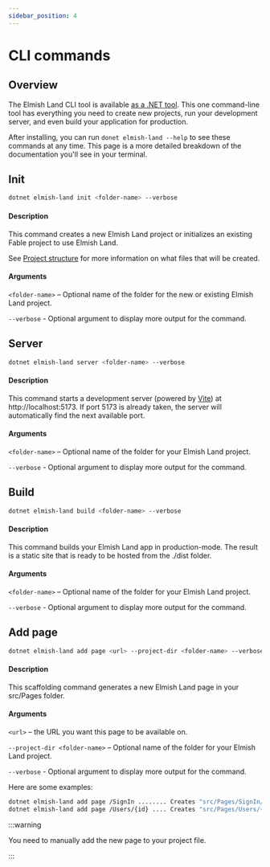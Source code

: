 ```yaml
---
sidebar_position: 4
---
```


# CLI commands

## Overview ​

The Elmish Land CLI tool is available [as a .NET tool](https://www.nuget.org/packages/elmish-land/). This one command-line tool has everything you need to create new projects, run your development server, and even build your application for production.

After installing, you can run `donet elmish-land --help` to see these commands at any time. This page is a more detailed breakdown of the documentation you'll see in your terminal.

## Init ​

```bash
dotnet elmish-land init <folder-name> --verbose
```

#### Description ​
This command creates a new Elmish Land project or initializes an existing Fable project to use Elmish Land.

See [Project structure](/docs/getting-started/project-structure) for more information on what files that will be created.

#### Arguments ​
`<folder-name>` – Optional name of the folder for the new or existing Elmish Land project.

`--verbose` - Optional argument to display more output for the command.

## Server ​

```bash
dotnet elmish-land server <folder-name> --verbose
```

#### Description ​
This command starts a development server (powered by [Vite](https://vitejs.dev)) at http://localhost:5173. If port 5173 is already taken, the server will automatically find the next available port.

#### Arguments ​
`<folder-name>` – Optional name of the folder for your Elmish Land project.

`--verbose` - Optional argument to display more output for the command.

## Build ​

```bash
dotnet elmish-land build <folder-name> --verbose
```

#### Description ​
This command builds your Elmish Land app in production-mode. The result is a static site that is ready to be hosted from the ./dist folder.

#### Arguments ​
`<folder-name>` – Optional name of the folder for your Elmish Land project.

`--verbose` - Optional argument to display more output for the command.

## Add page ​

```bash
dotnet elmish-land add page <url> --project-dir <folder-name> --verbose
```

#### Description ​
This scaffolding command generates a new Elmish Land page in your src/Pages folder.

#### Arguments ​
`<url>` – the URL you want this page to be available on.

`--project-dir <folder-name>` – Optional name of the folder for your Elmish Land project.

`--verbose` - Optional argument to display more output for the command.

Here are some examples:
```bash
dotnet elmish-land add page /SignIn ........ Creates "src/Pages/SignIn/Page.fs"
dotnet elmish-land add page /Users/{id} .... Creates "src/Pages/Users/{id}/Page.fs"
```

:::warning

You need to manually add the new page to your project file.

:::
